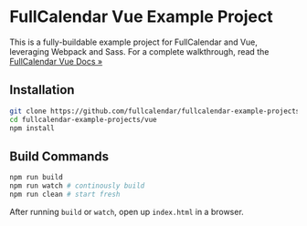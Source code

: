 
# FullCalendar Vue Example Project

This is a fully-buildable example project for FullCalendar and Vue, leveraging Webpack and Sass. For a complete walkthrough, read the [FullCalendar Vue Docs &raquo;](https://fullcalendar.io/docs/vue)

## Installation

```bash
git clone https://github.com/fullcalendar/fullcalendar-example-projects.git
cd fullcalendar-example-projects/vue
npm install
```

## Build Commands

```bash
npm run build
npm run watch # continously build
npm run clean # start fresh
```

After running `build` or `watch`, open up `index.html` in a browser.
